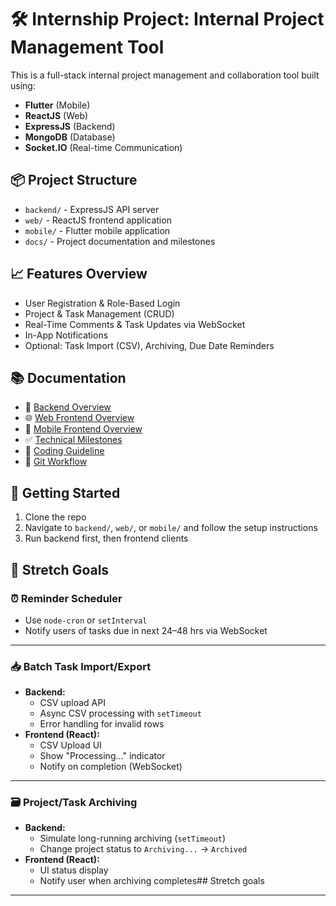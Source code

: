 # 🛠️ Internship Project: Internal Project Management Tool

This is a full-stack internal project management and collaboration tool built using:
- **Flutter** (Mobile)
- **ReactJS** (Web)
- **ExpressJS** (Backend)
- **MongoDB** (Database)
- **Socket.IO** (Real-time Communication)

## 📦 Project Structure

- `backend/` - ExpressJS API server
- `web/` - ReactJS frontend application
- `mobile/` - Flutter mobile application
- `docs/` - Project documentation and milestones

## 📈 Features Overview

- User Registration & Role-Based Login
- Project & Task Management (CRUD)
- Real-Time Comments & Task Updates via WebSocket
- In-App Notifications
- Optional: Task Import (CSV), Archiving, Due Date Reminders

## 📚 Documentation

- 📄 [Backend Overview](docs/Backend.md)
- 🌐 [Web Frontend Overview](docs/Web.md)
- 📱 [Mobile Frontend Overview](docs/Mobile.md)
- ✅ [Technical Milestones](docs/Milestones.md)
- 📏 [Coding Guideline](docs/Coding_guideline/README.md)
- 🔀 [Git Workflow](docs/Git/README.md)

## 🚀 Getting Started

1. Clone the repo
2. Navigate to `backend/`, `web/`, or `mobile/` and follow the setup instructions
3. Run backend first, then frontend clients


## 🚀 Stretch Goals

### ⏰ Reminder Scheduler
- Use `node-cron` or `setInterval`
- Notify users of tasks due in next 24–48 hrs via WebSocket

---

### 📥 Batch Task Import/Export
- **Backend:**
  - CSV upload API
  - Async CSV processing with `setTimeout`
  - Error handling for invalid rows
- **Frontend (React):**
  - CSV Upload UI
  - Show "Processing..." indicator
  - Notify on completion (WebSocket)

---

### 🗃️ Project/Task Archiving
- **Backend:**
  - Simulate long-running archiving (`setTimeout`)
  - Change project status to `Archiving...` → `Archived`
- **Frontend (React):**
  - UI status display
  - Notify user when archiving completes## Stretch goals

---